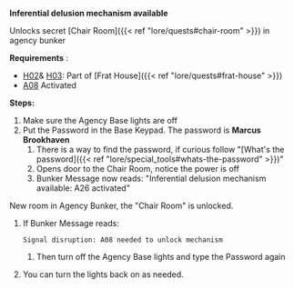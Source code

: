 **Inferential delusion mechanism available**

Unlocks secret [Chair Room]({{< ref "lore/quests#chair-room" >}}) in agency bunker

**Requirements** :

- [H02](#h02)& [H03](#h03): Part of [Frat House]({{< ref "lore/quests#frat-house" >}})
- [A08](#a08) Activated

**Steps:**

1. Make sure the Agency Base lights are off
2. Put the Password in the Base Keypad. The password is **Marcus Brookhaven**
	1. There is a way to find the password, if curious follow "[What's the password]({{< ref "lore/special_tools#whats-the-password" >}})"
	2. Opens door to the Chair Room, notice the power is off
	3. Bunker Message now reads:
		"Inferential delusion mechanism available: A26 activated"
		
		
 New room in Agency Bunker, the "Chair Room" is unlocked.
1. If Bunker Message reads:
 
	`Signal disruption: A08 needed to unlock mechanism`
	1. Then turn off the Agency Base lights and type the Password again

1. You can turn the lights back on as needed.